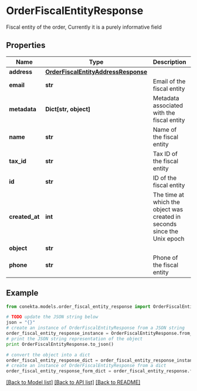 # OrderFiscalEntityResponse

Fiscal entity of the order, Currently it is a purely informative field

## Properties
Name | Type | Description | Notes
------------ | ------------- | ------------- | -------------
**address** | [**OrderFiscalEntityAddressResponse**](OrderFiscalEntityAddressResponse.md) |  | 
**email** | **str** | Email of the fiscal entity | [optional] 
**metadata** | **Dict[str, object]** | Metadata associated with the fiscal entity | [optional] 
**name** | **str** | Name of the fiscal entity | [optional] 
**tax_id** | **str** | Tax ID of the fiscal entity | [optional] 
**id** | **str** | ID of the fiscal entity | 
**created_at** | **int** | The time at which the object was created in seconds since the Unix epoch | 
**object** | **str** |  | 
**phone** | **str** | Phone of the fiscal entity | [optional] 

## Example

```python
from conekta.models.order_fiscal_entity_response import OrderFiscalEntityResponse

# TODO update the JSON string below
json = "{}"
# create an instance of OrderFiscalEntityResponse from a JSON string
order_fiscal_entity_response_instance = OrderFiscalEntityResponse.from_json(json)
# print the JSON string representation of the object
print OrderFiscalEntityResponse.to_json()

# convert the object into a dict
order_fiscal_entity_response_dict = order_fiscal_entity_response_instance.to_dict()
# create an instance of OrderFiscalEntityResponse from a dict
order_fiscal_entity_response_form_dict = order_fiscal_entity_response.from_dict(order_fiscal_entity_response_dict)
```
[[Back to Model list]](../README.md#documentation-for-models) [[Back to API list]](../README.md#documentation-for-api-endpoints) [[Back to README]](../README.md)


